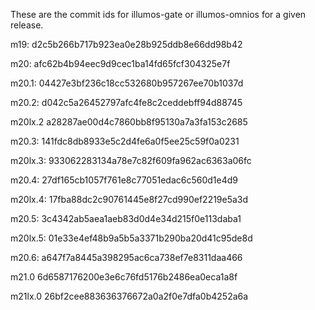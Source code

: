These are the commit ids for illumos-gate or illumos-omnios
for a given release.

m19:
d2c5b266b717b923ea0e28b925ddb8e66dd98b42

m20:
afc62b4b94eec9d9cec1ba14fd65fcf304325e7f

m20.1:
04427e3bf236c18cc532680b957267ee70b1037d

m20.2:
d042c5a26452797afc4fe8c2ceddebff94d88745

m20lx.2
a28287ae00d4c7860bb8f95130a7a3fa153c2685

m20.3:
141fdc8db8933e5c2d4fe6a0f5ee25c59f0a0231

m20lx.3:
933062283134a78e7c82f609fa962ac6363a06fc

m20.4:
27df165cb1057f761e8c77051edac6c560d1e4d9

m20lx.4:
17fba88dc2c90761445e8f27cd990ef2219e5a3d

m20.5:
3c4342ab5aea1aeb83d0d4e34d215f0e113daba1

m20lx.5:
01e33e4ef48b9a5b5a3371b290ba20d41c95de8d

m20.6:
a647f7a8445a398295ac6ca738ef7e8311daa466

m21.0
6d6587176200e3e6c76fd5176b2486ea0eca1a8f

m21lx.0
26bf2cee883636376672a0a2f0e7dfa0b4252a6a
